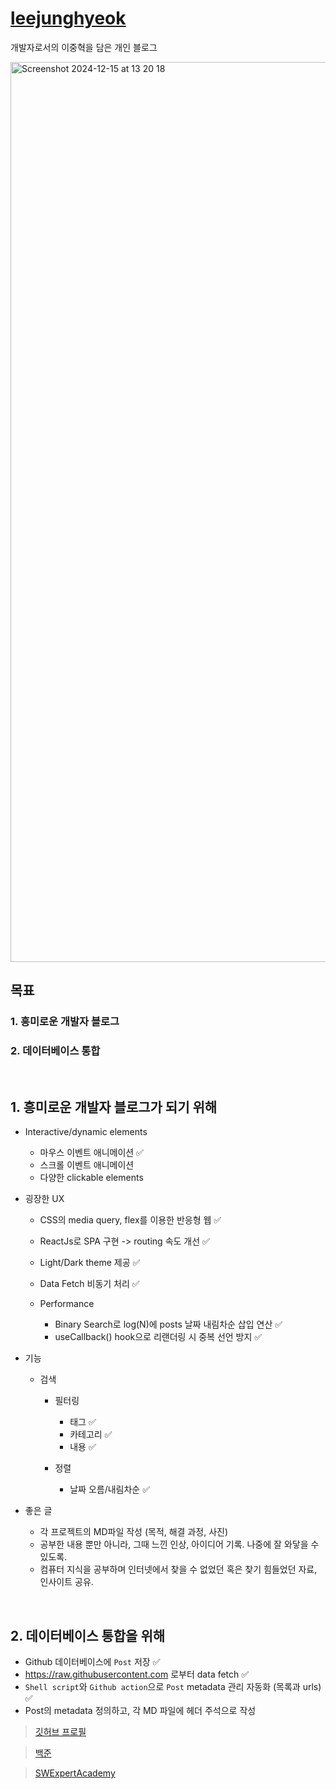 # [leejunghyeok](https://wndgur2.github.io/)

개발자로서의 이중혁을 담은 개인 블로그

<img width="1440" alt="Screenshot 2024-12-15 at 13 20 18" src="https://github.com/user-attachments/assets/6dccf12f-022c-47b8-9b0f-622027850828" />

## 목표

### 1\. 흥미로운 개발자 블로그

### 2\. 데이터베이스 통합

<br>

## 1\. 흥미로운 개발자 블로그가 되기 위해

- Interactive/dynamic elements

  - 마우스 이벤트 애니메이션 ✅
  - 스크롤 이벤트 애니메이션
  - 다양한 clickable elements

- 굉장한 UX

  - CSS의 media query, flex를 이용한 반응형 웹 ✅
  - ReactJs로 SPA 구현 -> routing 속도 개선 ✅
  - Light/Dark theme 제공 ✅
  - Data Fetch 비동기 처리 ✅
  - Performance

    - Binary Search로 log(N)에 posts 날짜 내림차순 삽입 연산 ✅
    - useCallback() hook으로 리랜더링 시 중복 선언 방지 ✅

- 기능

  - 검색

    - 필터링

      - 태그 ✅
      - 카테고리 ✅
      - 내용 ✅

    - 정렬

      - 날짜 오름/내림차순 ✅

- 좋은 글

  - 각 프로젝트의 MD파일 작성 (목적, 해결 과정, 사진)
  - 공부한 내용 뿐만 아니라, 그때 느낀 인상, 아이디어 기록. 나중에 잘 와닿을 수 있도록.
  - 컴퓨터 지식을 공부하며 인터넷에서 찾을 수 없었던 혹은 찾기 힘들었던 자료, 인사이트 공유.

<br>

## 2\. 데이터베이스 통합을 위해

- Github 데이터베이스에 `Post` 저장 ✅
- <https://raw.githubusercontent.com> 로부터 data fetch ✅
- `Shell script`와 `Github action`으로 `Post` metadata 관리 자동화 (목록과 urls) ✅
- Post의 metadata 정의하고, 각 MD 파일에 헤더 주석으로 작성

> [깃허브 프로필](https://github.com/wndgur2)

> [백준](https://www.acmicpc.net/user/wndgur2)

> [SWExpertAcademy](https://swexpertacademy.com/main/userpage/home/userHome.do?userId=AY9bT9Ma97cDFAS1)
